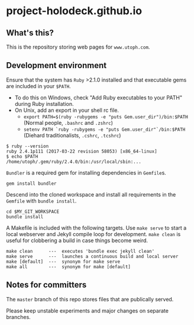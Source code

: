 # project-holodeck.github.io

## What's this?

This is the repository storing web pages for `www.utoph.com`.

## Development environment

Ensure that the system has `Ruby` >2.1.0 installed and that executable gems are included in your `$PATH`.

 - To do this on Windows, check "Add Ruby executables to your PATH" during Ruby installation.
 - On Unix, add an export in your shell rc file.
   - `export PATH=$(ruby -rubygems -e "puts Gem.user_dir")/bin:$PATH` (Normal people, `.bashrc` and `.zshrc`)
   - ``setenv PATH `ruby -rubygems -e "puts Gem.user_dir"`/bin:$PATH`` (Diehard traditionalists, `.cshrc`, `.tcshrc`)

```
$ ruby --version
ruby 2.4.1p111 (2017-03-22 revision 58053) [x86_64-linux]
$ echo $PATH
/home/utoph/.gem/ruby/2.4.0/bin:/usr/local/sbin:...
```


`Bundler` is a required gem for installing dependencies in `Gemfile`s.

```
gem install bundler
```

Descend into the cloned workspace and install all requirements in the `Gemfile` with `bundle install`.

```
cd $MY_GIT_WORKSPACE
bundle install
```

A Makefile is included with the following targets. Use `make serve` to start a local webserver and Jekyll compile loop for development. `make clean` is useful for clobbering a build in case things become weird.

```
make clean      ---  executes 'bundle exec jekyll clean'
make serve      ---  launches a continuous build and local server
make [default]  ---  synonym for make serve
make all        ---  synonym for make [default]
```

## Notes for committers

The `master` branch of this repo stores files that are publically served.

Please keep unstable experiments and major changes on separate branches.
